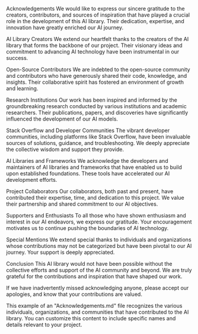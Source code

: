 Acknowledgements
We would like to express our sincere gratitude to the creators, contributors, and sources of inspiration that have played a crucial role in the development of this AI library. Their dedication, expertise, and innovation have greatly enriched our AI journey.

AI Library Creators
We extend our heartfelt thanks to the creators of the AI library that forms the backbone of our project. Their visionary ideas and commitment to advancing AI technology have been instrumental in our success.

Open-Source Contributors
We are indebted to the open-source community and contributors who have generously shared their code, knowledge, and insights. Their collaborative spirit has fostered an environment of growth and learning.

Research Institutions
Our work has been inspired and informed by the groundbreaking research conducted by various institutions and academic researchers. Their publications, papers, and discoveries have significantly influenced the development of our AI models.

Stack Overflow and Developer Communities
The vibrant developer communities, including platforms like Stack Overflow, have been invaluable sources of solutions, guidance, and troubleshooting. We deeply appreciate the collective wisdom and support they provide.

AI Libraries and Frameworks
We acknowledge the developers and maintainers of AI libraries and frameworks that have enabled us to build upon established foundations. These tools have accelerated our AI development efforts.

Project Collaborators
Our collaborators, both past and present, have contributed their expertise, time, and dedication to this project. We value their partnership and shared commitment to our AI objectives.

Supporters and Enthusiasts
To all those who have shown enthusiasm and interest in our AI endeavors, we express our gratitude. Your encouragement motivates us to continue pushing the boundaries of AI technology.

Special Mentions
We extend special thanks to individuals and organizations whose contributions may not be categorized but have been pivotal to our AI journey. Your support is deeply appreciated.

Conclusion
This AI library would not have been possible without the collective efforts and support of the AI community and beyond. We are truly grateful for the contributions and inspiration that have shaped our work.

If we have inadvertently missed acknowledging anyone, please accept our apologies, and know that your contributions are valued.

This example of an "Acknowledgements.md" file recognizes the various individuals, organizations, and communities that have contributed to the AI library. You can customize this content to include specific names and details relevant to your project.